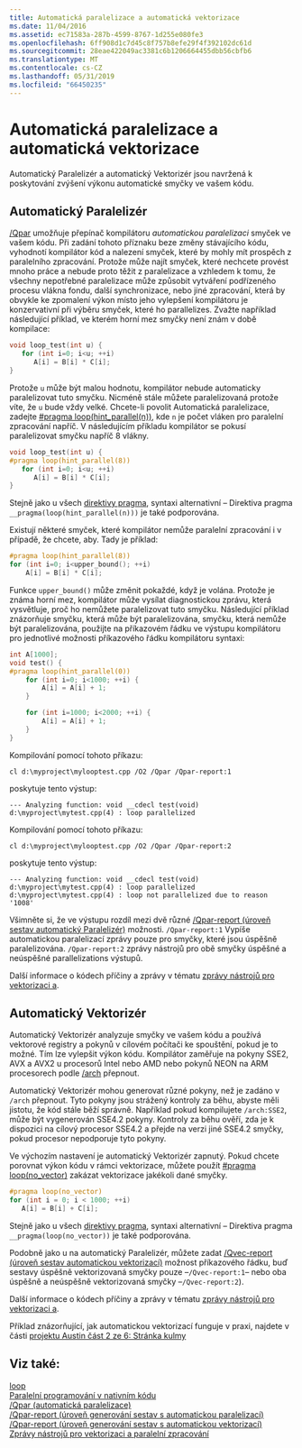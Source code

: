 ```yaml
---
title: Automatická paralelizace a automatická vektorizace
ms.date: 11/04/2016
ms.assetid: ec71583a-287b-4599-8767-1d255e080fe3
ms.openlocfilehash: 6ff908d1c7d45c8f757b8efe29f4f392102dc61d
ms.sourcegitcommit: 28eae422049ac3381c6b1206664455dbb56cbfb6
ms.translationtype: MT
ms.contentlocale: cs-CZ
ms.lasthandoff: 05/31/2019
ms.locfileid: "66450235"
---
```

# <a name="auto-parallelization-and-auto-vectorization"></a>Automatická paralelizace a automatická vektorizace

Automatický Paralelizér a automatický Vektorizér jsou navržená k poskytování zvýšení výkonu automatické smyčky ve vašem kódu.

## <a name="auto-parallelizer"></a>Automatický Paralelizér

[/Qpar](../build/reference/qpar-auto-parallelizer.md) umožňuje přepínač kompilátoru *automatickou paralelizaci* smyček ve vašem kódu. Při zadání tohoto příznaku beze změny stávajícího kódu, vyhodnotí kompilátor kód a nalezení smyček, které by mohly mít prospěch z paralelního zpracování. Protože může najít smyček, které nechcete provést mnoho práce a nebude proto těžit z paralelizace a vzhledem k tomu, že všechny nepotřebné paralelizace může způsobit vytváření podřízeného procesu vlákna fondu, další synchronizace, nebo jiné zpracování, která by obvykle ke zpomalení výkon místo jeho vylepšení kompilátoru je konzervativní při výběru smyček, které ho parallelizes. Zvažte například následující příklad, ve kterém horní mez smyčky není znám v době kompilace:

```cpp
void loop_test(int u) {
   for (int i=0; i<u; ++i)
      A[i] = B[i] * C[i];
}
```

Protože `u` může být malou hodnotu, kompilátor nebude automaticky paralelizovat tuto smyčku. Nicméně stále můžete paralelizovaná protože víte, že `u` bude vždy velké. Chcete-li povolit Automatická paralelizace, zadejte [#pragma loop(hint_parallel(n))](../preprocessor/loop.md), kde `n` je počet vláken pro paralelní zpracování napříč. V následujícím příkladu kompilátor se pokusí paralelizovat smyčku napříč 8 vlákny.

```cpp
void loop_test(int u) {
#pragma loop(hint_parallel(8))
   for (int i=0; i<u; ++i)
      A[i] = B[i] * C[i];
}
```

Stejně jako u všech [direktivy pragma](../preprocessor/pragma-directives-and-the-pragma-keyword.md), syntaxi alternativní – Direktiva pragma `__pragma(loop(hint_parallel(n)))` je také podporována.

Existují některé smyček, které kompilátor nemůže paralelní zpracování i v případě, že chcete, aby. Tady je příklad:

```cpp
#pragma loop(hint_parallel(8))
for (int i=0; i<upper_bound(); ++i)
    A[i] = B[i] * C[i];
```

Funkce `upper_bound()` může změnit pokaždé, když je volána. Protože je známa horní mez, kompilátor může vysílat diagnostickou zprávu, která vysvětluje, proč ho nemůžete paralelizovat tuto smyčku. Následující příklad znázorňuje smyčku, která může být paralelizována, smyčku, která nemůže být paralelizována, použijte na příkazovém řádku ve výstupu kompilátoru pro jednotlivé možnosti příkazového řádku kompilátoru syntaxi:

```cpp
int A[1000];
void test() {
#pragma loop(hint_parallel(0))
    for (int i=0; i<1000; ++i) {
        A[i] = A[i] + 1;
    }

    for (int i=1000; i<2000; ++i) {
        A[i] = A[i] + 1;
    }
}
```

Kompilování pomocí tohoto příkazu:

`cl d:\myproject\mylooptest.cpp /O2 /Qpar /Qpar-report:1`

poskytuje tento výstup:

```Output
--- Analyzing function: void __cdecl test(void)
d:\myproject\mytest.cpp(4) : loop parallelized
```

Kompilování pomocí tohoto příkazu:

`cl d:\myproject\mylooptest.cpp /O2 /Qpar /Qpar-report:2`

poskytuje tento výstup:

```Output
--- Analyzing function: void __cdecl test(void)
d:\myproject\mytest.cpp(4) : loop parallelized
d:\myproject\mytest.cpp(4) : loop not parallelized due to reason '1008'
```

Všimněte si, že ve výstupu rozdíl mezi dvě různé [/Qpar-report (úroveň sestav automatický Paralelizér)](../build/reference/qpar-report-auto-parallelizer-reporting-level.md) možnosti. `/Qpar-report:1` Vypíše automatickou paralelizací zprávy pouze pro smyčky, které jsou úspěšně paralelizována. `/Qpar-report:2` zprávy nástrojů pro obě smyčky úspěšné a neúspěšné parallelizations výstupů.

Další informace o kódech příčiny a zprávy v tématu [zprávy nástrojů pro vektorizaci a](../error-messages/tool-errors/vectorizer-and-parallelizer-messages.md).

## <a name="auto-vectorizer"></a>Automatický Vektorizér

Automatický Vektorizér analyzuje smyčky ve vašem kódu a používá vektorové registry a pokynů v cílovém počítači ke spouštění, pokud je to možné. Tím lze vylepšit výkon kódu. Kompilátor zaměřuje na pokyny SSE2, AVX a AVX2 u procesorů Intel nebo AMD nebo pokynů NEON na ARM procesorech podle [/arch](../build/reference/arch-minimum-cpu-architecture.md) přepnout.

Automatický Vektorizér mohou generovat různé pokyny, než je zadáno v `/arch` přepnout. Tyto pokyny jsou strážený kontroly za běhu, abyste měli jistotu, že kód stále běží správně. Například pokud kompilujete `/arch:SSE2`, může být vygenerován SSE4.2 pokyny. Kontroly za běhu ověří, zda je k dispozici na cílový procesor SSE4.2 a přejde na verzi jiné SSE4.2 smyčky, pokud procesor nepodporuje tyto pokyny.

Ve výchozím nastavení je automatický Vektorizér zapnutý. Pokud chcete porovnat výkon kódu v rámci vektorizace, můžete použít [#pragma loop(no_vector)](../preprocessor/loop.md) zakázat vektorizace jakékoli dané smyčky.

```cpp
#pragma loop(no_vector)
for (int i = 0; i < 1000; ++i)
   A[i] = B[i] + C[i];
```

Stejně jako u všech [direktivy pragma](../preprocessor/pragma-directives-and-the-pragma-keyword.md), syntaxi alternativní – Direktiva pragma `__pragma(loop(no_vector))` je také podporována.

Podobně jako u na automatický Paralelizér, můžete zadat [/Qvec-report (úroveň sestav automatickou vektorizací)](../build/reference/qvec-report-auto-vectorizer-reporting-level.md) možnost příkazového řádku, buď sestavy úspěšně vektorizovaná smyčky pouze –`/Qvec-report:1`– nebo oba úspěšně a neúspěšně vektorizovaná smyčky –`/Qvec-report:2`).

Další informace o kódech příčiny a zprávy v tématu [zprávy nástrojů pro vektorizaci a](../error-messages/tool-errors/vectorizer-and-parallelizer-messages.md).

Příklad znázorňující, jak automatickou vektorizací funguje v praxi, najdete v části [projektu Austin část 2 ze 6: Stránka kulmy](https://devblogs.microsoft.com/cppblog/project-austin-part-2-of-6-page-curling/)

## <a name="see-also"></a>Viz také:

[loop](../preprocessor/loop.md)<br/>
[Paralelní programování v nativním kódu](https://go.microsoft.com/fwlink/p/?linkid=263662)<br/>
[/Qpar (automatická paralelizace)](../build/reference/qpar-auto-parallelizer.md)<br/>
[/Qpar-report (úroveň generování sestav s automatickou paralelizací)](../build/reference/qpar-report-auto-parallelizer-reporting-level.md)<br/>
[/Qpar-report (úroveň generování sestav s automatickou vektorizací)](../build/reference/qvec-report-auto-vectorizer-reporting-level.md)<br/>
[Zprávy nástrojů pro vektorizaci a paralelní zpracování](../error-messages/tool-errors/vectorizer-and-parallelizer-messages.md)
